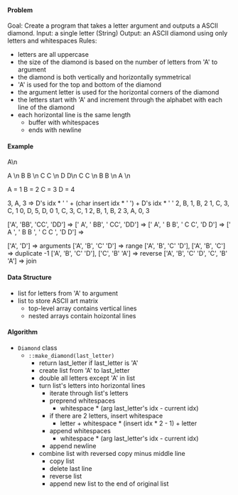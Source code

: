 #### Problem
Goal: Create a program that takes a letter argument and outputs a ASCII diamond.
Input: a single letter (String)
Output: an ASCII diamond using only letters and whitespaces
Rules:
- letters are all uppercase
- the size of the diamond is based on the number of letters from 'A' to argument
- the diamond is both vertically and horizontally symmetrical
- 'A' is used for the top and bottom of the diamond
- the argument letter is used for the horizontal corners of the diamond
- the letters start with 'A' and increment through the alphabet with each line of the diamond
- each horizontal line is the same length
  - buffer with whitespaces
  - ends with newline

#### Example

A\n

   A   \n
  B B  \n
 C   C \n
D     D\n
 C   C \n
  B B  \n
   A   \n

A = 1
B = 2
C = 3
D = 4

3, A, 3 => D's idx * ' ' + (char insert idx * ' ') + D's idx * ' '
2, B, 1, B, 2
1, C, 3, C, 1
0, D, 5, D, 0
1, C, 3, C, 1
2, B, 1, B, 2
3, A, 0, 3

['A',
 'BB',
 'CC',
 'DD'] =>
['   A',
 '  BB',
 ' CC',
 'DD'] =>
['   A',
 '  B B',
 ' C  C',
 'D   D'] =>
['   A   ',
 '  B B  ',
 ' C   C ',
 'D     D'] =>

['A', 'D'] => arguments
['A', 'B', 'C' 'D'] => range
['A', 'B', 'C' 'D'], ['A', 'B', 'C'] => duplicate -1
['A', 'B', 'C' 'D'], ['C', 'B' 'A'] => reverse
['A', 'B', 'C' 'D', 'C', 'B' 'A'] => join

#### Data Structure
- list for letters from 'A' to argument
- list to store ASCII art matrix
  - top-level array contains vertical lines
  - nested arrays contain hoizontal lines


#### Algorithm
- `Diamond` class
  - `::make_diamond(last_letter)`
    - return last_letter if last_letter is 'A'
    - create list from 'A' to last_letter
    - double all letters except 'A' in list
    - turn list's letters into horizontal lines
      - iterate through list's letters
      - preprend whitespaces
        - whitespace * (arg last_letter's idx - current idx)
      - if there are 2 letters, insert whitespace
        -  letter + whitespace * (insert idx * 2 - 1) + letter
      - append whitespaces
        - whitespace * (arg last_letter's idx - current idx)
      - append newline
    - combine list with reversed copy minus middle line
      - copy list
      - delete last line
      - reverse list
      - append new list to the end of original list
